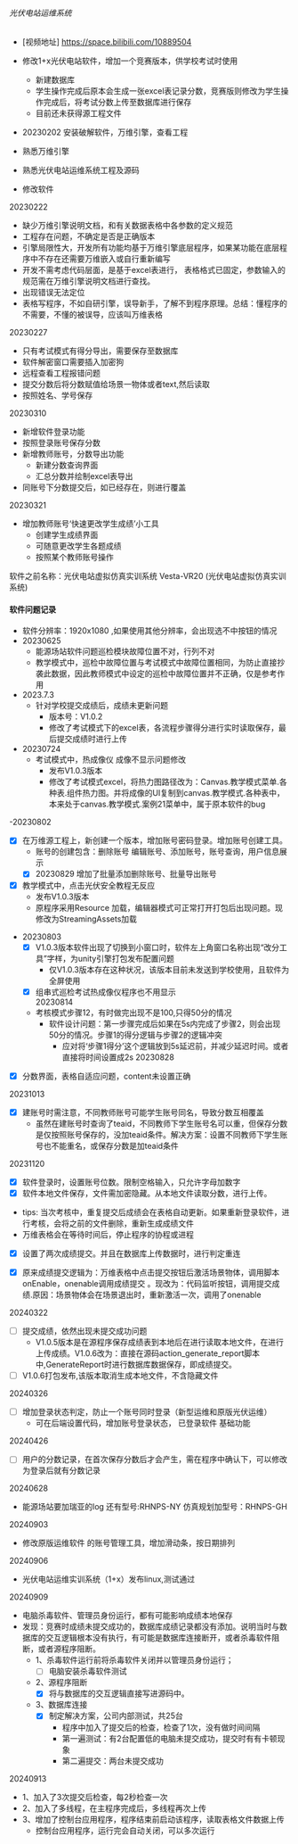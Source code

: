 
###### 光伏电站运维系统

* [视频地址] https://space.bilibili.com/10889504

* 修改1+x光伏电站软件，增加一个竞赛版本，供学校考试时使用
  * 新建数据库
  * 学生操作完成后原本会生成一张excel表记录分数，竞赛版则修改为学生操作完成后，将考试分数上传至数据库进行保存
  * 目前还未获得源工程文件
  
* 20230202 安装破解软件，万维引擎，查看工程
* 熟悉万维引擎
* 熟悉光伏电站运维系统工程及源码
* 修改软件

20230222 
* 缺少万维引擎说明文档，和有关数据表格中各参数的定义规范 
* 工程存在问题，不确定是否是正确版本
* 引擎局限性大，开发所有功能均基于万维引擎底层程序，如果某功能在底层程序中不存在还需要万维嵌入或自行重新编写
* 开发不需考虑代码层面，是基于excel表进行， 表格格式已固定，参数输入的规范需在万维引擎说明文档进行查找。
* 出现错误无法定位
* 表格写程序，不如自研引擎，误导新手，了解不到程序原理。总结：懂程序的不需要，不懂的被误导，应该叫万维表格

20230227
* 只有考试模式有得分导出，需要保存至数据库
* 软件解密窗口需要插入加密狗
* 远程查看工程报错问题
* 提交分数后将分数赋值给场景一物体或者text,然后读取
* 按照姓名、学号保存

20230310
* 新增软件登录功能
* 按照登录账号保存分数
* 新增教师账号，分数导出功能
  * 新建分数查询界面
  * 汇总分数并绘制excel表导出
* 同账号下分数提交后，如已经存在，则进行覆盖 

20230321
* 增加教师账号‘快速更改学生成绩’小工具
  * 创建学生成绩界面
  * 可随意更改学生各题成绩
  * 按照某个教师账号操作

软件之前名称：光伏电站虚拟仿真实训系统 Vesta-VR20 (光伏电站虚拟仿真实训系统)


#### 软件问题记录

- 软件分辨率：1920x1080 ,如果使用其他分辨率，会出现选不中按钮的情况
- 20230625
  - 能源场站软件问题巡检模块故障位置不对，行列不对
  - 教学模式中，巡检中故障位置与考试模式中故障位置相同，为防止直接抄袭此数据，因此教师模式中设定的巡检中故障位置并不正确，仅是参考作用
- 2023.7.3
  - 针对学校提交成绩后，成绩未更新问题
    - 版本号：V1.0.2
    - 修改了考试模式下的excel表，各流程步骤得分进行实时读取保存，最后提交成绩时进行上传
- 20230724
  - 考试模式中，热成像仪 成像不显示问题修改
    - 发布V1.0.3版本
    - 修改了考试模式excel，将热力图路径改为：Canvas.教学模式菜单.各种表.组件热力图。并将成像的UI复制到canvas.教学模式.各种表中，本来处于canvas.教学模式.案例21菜单中，属于原本软件的bug

-20230802
- [x] 在万维源工程上，新创建一个版本，增加账号密码登录。增加账号创建工具。
  - 账号的创建包含：删除账号 编辑账号、添加账号，账号查询，用户信息展示
  - [x] 20230829 增加了批量添加删除账号、批量导出账号
- [x] 教学模式中，点击光伏安全教程无反应
  - 发布V1.0.3版本
  - 原程序采用Resource 加载，编辑器模式可正常打开打包后出现问题。现修改为StreamingAssets加载
- 20230803
  - [x] V1.0.3版本软件出现了切换到小窗口时，软件左上角窗口名称出现“改分工具”字样，为unity引擎打包发布配置问题
    - 仅V1.0.3版本存在这种状况，该版本目前未发送到学校使用，且软件为全屏使用
  - [x] 组串式巡检考试热成像仪程序也不用显示  
 20230814
  - 考核模式步骤12，有时做完出现不是100,只得50分的情况
    - 软件设计问题：第一步骤完成后如果在5s内完成了步骤2，则会出现50分的情况。步骤1的得分逻辑与步骤2的逻辑冲突
      - 应对将‘步骤1得分’这个逻辑放到5s延迟前，并减少延迟时间。或者直接将时间设置成2s
20230828
- [x] 分数界面，表格自适应问题，content未设置正确

20231013
- [x] 建账号时需注意，不同教师账号可能学生账号同名，导致分数互相覆盖
  - 虽然在建账号时查询了teaid，不同教师下学生账号名可以重，但保存分数是仅按照账号保存的，没加teaid条件。解决方案：设置不同教师下学生账号也不能重名，或保存分数是加teaid条件

20231120
- [x] 软件登录时，设置账号位数。限制空格输入，只允许字母加数字
- [x] 软件本地文件保存，文件需加密隐藏。从本地文件读取分数，进行上传。
- tips: 当次考核中，重复提交后成绩会在表格自动更新。如果重新登录软件，进行考核，会将之前的文件删除，重新生成成绩文件
- 万维表格会在等待时间后，停止程序的协程或进程
- [x] 设置了两次成绩提交。并且在数据库上传数据时，进行判定重连
- [x] 原来成绩提交逻辑为：万维表格中点击提交按钮后激活场景物体，调用脚本onEnable，onenable调用成绩提交 。现改为：代码监听按钮，调用提交成绩.原因：场景物体会在场景退出时，重新激活一次，调用了onenable
  

20240322
- [ ] 提交成绩，依然出现未提交成功问题
  - V1.0.5版本是在源程序保存成绩表到本地后在进行读取本地文件，在进行上传成绩。V1.0.6改为：直接在源码action_generate_report脚本中,GenerateReport时进行数据库数据保存，即成绩提交。 
- [ ] V1.0.6打包发布,该版本取消生成本地文件，不含隐藏文件

20240326
- [ ] 增加登录状态判定，防止一个账号同时登录（新型运维和原版光伏运维）
  - 可在后端设置代码，增加账号登录状态， 已登录软件 基础功能

20240426
- [ ] 用户的分数记录，在首次保存分数后才会产生，需在程序中确认下，可以修改为登录后就有分数记录

20240628
 - 能源场站要加瑞亚的log 还有型号:RHNPS-NY 仿真规划加型号：RHNPS-GH

20240903
 - 修改原版运维软件 的账号管理工具，增加滑动条，按日期排列

20240906
- 光伏电站运维实训系统（1+x）发布linux,测试通过

20240909
- 电脑杀毒软件、管理员身份运行，都有可能影响成绩本地保存
- 发现：竞赛时成绩未提交成功的，数据库成绩记录都没有添加。说明当时与数据库的交互逻辑根本没有执行，有可能是数据库连接断开，或者杀毒软件阻断，或者源程序阻断。
  - 1、杀毒软件运行前将杀毒软件关闭并以管理员身份运行；
    - [ ] 电脑安装杀毒软件测试
  - 2、源程序阻断
    - [x] 将与数据库的交互逻辑直接写进源码中。
  - 3、数据库连接
    - [x] 制定解决方案，公司内部测试，共25台
      - 程序中加入了提交后的检查，检查了1次，没有做时间间隔
      - 第一遍测试：有2台配置低的电脑未提交成功，提交时有有卡顿现象
      - 第二遍提交：两台未提交成功

20240913
- 1、加入了3次提交后检查，每2秒检查一次
- 2、加入了多线程，在主程序完成后，多线程再次上传
- 3、增加了控制台应用程序，程序结束前启动该程序，读取表格文件数据上传
  - 控制台应用程序，运行完会自动关闭，可以多次运行